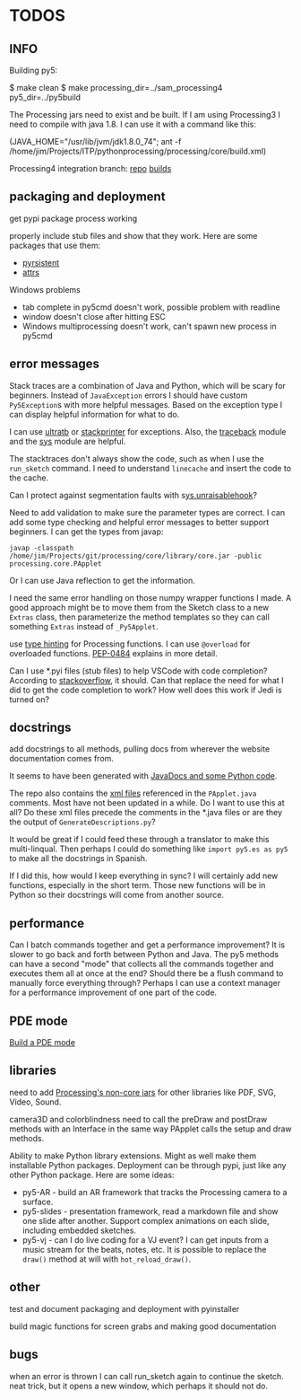 TODOS
=====

INFO
----

Building py5:

$ make clean
$ make processing_dir=../sam_processing4 py5_dir=../py5build

The Processing jars need to exist and be built. If I am using Processing3 I need to compile with java 1.8. I can use it with a command like this:

(JAVA_HOME="/usr/lib/jvm/jdk1.8.0_74"; ant -f /home/jim/Projects/ITP/pythonprocessing/processing/core/build.xml)

Processing4 integration branch:
[repo](https://github.com/sampottinger/processing4)
[builds](https://www.datadrivenempathy.com/processing)

packaging and deployment
------------------------

get pypi package process working

properly include stub files and show that they work. Here are some packages that use them:

* [pyrsistent](https://github.com/tobgu/pyrsistent)
* [attrs](https://github.com/python-attrs/attrs)

Windows problems

* tab complete in py5cmd doesn't work, possible problem with readline
* window doesn't close after hitting ESC
* Windows multiprocessing doesn't work, can't spawn new process in py5cmd

error messages
--------------

Stack traces are a combination of Java and Python, which will be scary for beginners. Instead of `JavaException` errors I should have custom `Py5Exception`s with more helpful messages. Based on the exception type I can display helpful information for what to do.

I can use [ultratb](https://github.com/ipython/ipython/blob/master/IPython/core/ultratb.py) or [stackprinter](https://github.com/cknd/stackprinter) for exceptions. Also, the [traceback](https://docs.python.org/3.7/library/traceback.html) module and the [sys](https://pymotw.com/3/sys/exceptions.html) module are helpful.

The stacktraces don't always show the code, such as when I use the `run_sketch` command. I need to understand `linecache` and insert the code to the cache.

Can I protect against segmentation faults with s[ys.unraisablehook](https://docs.python.org/3/library/sys.html#sys.unraisablehook)?

Need to add validation to make sure the parameter types are correct. I can add some type checking and helpful error messages to better support beginners. I can get the types from javap:

`javap -classpath /home/jim/Projects/git/processing/core/library/core.jar -public processing.core.PApplet`

Or I can use Java reflection to get the information.

I need the same error handling on those numpy wrapper functions I made. A good approach might be to move them from the Sketch class to a new `Extras` class, then parameterize the method templates so they can call something `Extras` instead of `_Py5Applet`.

use [type hinting](https://docs.python.org/3/library/typing.html) for Processing functions. I can use `@overload` for overloaded functions. [PEP-0484](https://www.python.org/dev/peps/pep-0484/) explains in more detail.

Can I use *.pyi files (stub files) to help VSCode with code completion? According to [stackoverflow](https://stackoverflow.com/questions/53578365/does-vscode-support-python-pyi-files-for-intellisense), it should. Can that replace the need for what I did to get the code completion to work? How well does this work if Jedi is turned on?

docstrings
----------

add docstrings to all methods, pulling docs from wherever the website documentation comes from.

It seems to have been generated with [JavaDocs and some Python code](https://github.com/processing/processing-docs/tree/master/java_generate).

The repo also contains the [xml files](https://github.com/processing/processing-docs/tree/master/content/api_en) referenced in the `PApplet.java` comments. Most have not been updated in a while. Do I want to use this at all? Do these xml files precede the comments in the *.java files or are they the output of `GenerateDescriptions.py`?

It would be great if I could feed these through a translator to make this multi-linqual. Then perhaps I could do something like `import py5.es as py5` to make all the docstrings in Spanish.

If I did this, how would I keep everything in sync? I will certainly add new functions, especially in the short term. Those new functions will be in Python so their docstrings will come from another source.

performance
-----------

Can I batch commands together and get a performance improvement? It is slower to go back and forth between Python and Java. The py5 methods can have a second "mode" that collects all the commands together and executes them all at once at the end? Should there be a flush command to manually force everything through? Perhaps I can use a context manager for a performance improvement of one part of the code.

PDE mode
--------

[Build a PDE mode](https://github.com/processing/processing/wiki/Mode-Overview)

libraries
---------

need to add [Processing's non-core jars](https://processing.org/reference/libraries/) for other libraries like PDF, SVG, Video, Sound.

camera3D and colorblindness need to call the preDraw and postDraw methods with an Interface in the same way PApplet calls the setup and draw methods.

Ability to make Python library extensions. Might as well make them installable Python packages. Deployment can be through pypi, just like any other Python package. Here are some ideas:

* py5-AR - build an AR framework that tracks the Processing camera to a surface.
* py5-slides - presentation framework, read a markdown file and show one slide after another. Support complex animations on each slide, including embedded sketches.
* py5-vj - can I do live coding for a VJ event? I can get inputs from a music stream for the beats, notes, etc. It is possible to replace the `draw()` method at will with `hot_reload_draw()`.

other
-----

test and document packaging and deployment with pyinstaller

build magic functions for screen grabs and making good documentation

bugs
----

when an error is thrown I can call run_sketch again to continue the sketch. neat trick, but it opens a new window, which perhaps it should not do.
